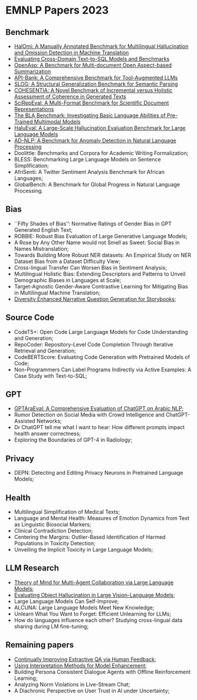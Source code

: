 # EMNLP Papers 2023

## Benchmark 

- [HalOmi: A Manually Annotated Benchmark for Multilingual Hallucination and Omission Detection in Machine Translation](HalOmi.pdf)
- [Evaluating Cross-Domain Text-to-SQL Models and Benchmarks](Text-to-SQL.pdf)
- [OpenAsp: A Benchmark for Multi-document Open Aspect-based Summarization](OpenASP.pdf)
- [API-Bank: A Comprehensive Benchmark for Tool-Augmented LLMs](API-Bank.pdf)
- [SLOG: A Structural Generalization Benchmark for Semantic Parsing](SLOG.pdf)
- [COHESENTIA: A Novel Benchmark of Incremental versus Holistic Assessment of Coherence in Generated Texts](CoheSentia.pdf)
- [SciRepEval: A Multi-Format Benchmark for Scientific Document Representations](SciRepEval.pdf)
- [The BLA Benchmark: Investigating Basic Language Abilities of Pre-Trained Multimodal Models](BLA.pdf)
- [HaluEval: A Large-Scale Hallucination Evaluation Benchmark for Large Language Models](HaluEval.pdf)
- [AD-NLP: A Benchmark for Anomaly Detection in Natural Language Processing](AD-NLP.pdf)
- Doolittle: Benchmarks and Corpora for Academic Writing Formalization;
- BLESS: Benchmarking Large Language Models on Sentence Simplification;
- AfriSenti: A Twitter Sentiment Analysis Benchmark for African Languages;
- GlobalBench: A Benchmark for Global Progress in Natural Language Processing.

## Bias 

- ``Fifty Shades of Bias’’: Normative Ratings of Gender Bias in GPT Generated English Text;
- ROBBIE: Robust Bias Evaluation of Large Generative Language Models;
- A Rose by Any Other Name would not Smell as Sweet: Social Bias in Names Mistranslation;
- Towards Building More Robust NER datasets: An Empirical Study on NER Dataset Bias from a Dataset Difficulty View;
- Cross-lingual Transfer Can Worsen Bias in Sentiment Analysis;
- Multilingual Holistic Bias: Extending Descriptors and Patterns to Unveil Demographic Biases in Languages at Scale;
- Target-Agnostic Gender-Aware Contrastive Learning for Mitigating Bias in Multilingual Machine Translation;
- [Diversity Enhanced Narrative Question Generation for Storybooks](Storybooks.pdf);  


## Source Code 

- CodeT5+: Open Code Large Language Models for Code Understanding and Generation;
- RepoCoder: Repository-Level Code Completion Through Iterative Retrieval and Generation;
- CodeBERTScore: Evaluating Code Generation with Pretrained Models of Code;
- Non-Programmers Can Label Programs Indirectly via Active Examples: A Case Study with Text-to-SQL;

## GPT

- [GPTAraEval: A Comprehensive Evaluation of ChatGPT on Arabic NLP](GPTAraEval.pdf);
- Rumor Detection on Social Media with Crowd Intelligence and ChatGPT-Assisted Networks;
- Dr ChatGPT tell me what I want to hear: How different prompts impact health answer correctness;
- Exploring the Boundaries of GPT-4 in Radiology;

## Privacy 

- DEPN: Detecting and Editing Privacy Neurons in Pretrained Language Models;

## Health

- Multilingual Simplification of Medical Texts;
- Language and Mental Health: Measures of Emotion Dynamics from Text as Linguistic Biosocial Markers;
- Clinical Contradiction Detection;
- Centering the Margins: Outlier-Based Identification of Harmed Populations in Toxicity Detection;
- Unveiling the Implicit Toxicity in Large Language Models;

## LLM Research

- [Theory of Mind for Multi-Agent Collaboration via Large Language Models](Theory-of-Mind.pdf);
- [Evaluating Object Hallucination in Large Vision-Language Models](Object-Hallucination.pdf);
- Large Language Models Can Self-Improve;
- ALCUNA: Large Language Models Meet New Knowledge;
- Unlearn What You Want to Forget: Efficient Unlearning for LLMs;
- How do languages influence each other? Studying cross-lingual data sharing during LM fine-tuning;


## Remaining papers 

- [Continually Improving Extractive QA via Human Feedback](Improving-Extractive-QA.pdf);
- [Using Interpretation Methods for Model Enhancement](Interpretation-Methods.pdf);
- Building Persona Consistent Dialogue Agents with Offline Reinforcement Learning;
- Analyzing Norm Violations in Live-Stream Chat;
- A Diachronic Perspective on User Trust in AI under Uncertainty;



